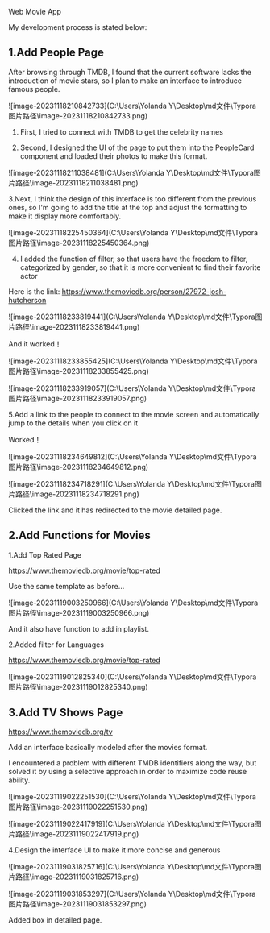 Web Movie App

My development process is stated below:

## 1.Add People Page 

After browsing through TMDB, I found that the current software lacks the introduction of movie stars, so I plan to make an interface to introduce famous people.

![image-20231118210842733](C:\Users\Yolanda Y\Desktop\md文件\Typora图片路径\image-20231118210842733.png)

1. First, I tried to connect with TMDB to get the celebrity names

2. Second, I designed the UI of the page to put them into the PeopleCard component and loaded their photos to make this format.

![image-20231118211038481](C:\Users\Yolanda Y\Desktop\md文件\Typora图片路径\image-20231118211038481.png)

3.Next, I think the design of this interface is too different from the previous ones, so I'm going to add the title at the top and adjust the formatting to make it display more comfortably.

![image-20231118225450364](C:\Users\Yolanda Y\Desktop\md文件\Typora图片路径\image-20231118225450364.png)



4. I added the function of filter, so that users have the freedom to filter, categorized by gender, so that it is more convenient to find their favorite actor

Here is the link: https://www.themoviedb.org/person/27972-josh-hutcherson

![image-20231118233819441](C:\Users\Yolanda Y\Desktop\md文件\Typora图片路径\image-20231118233819441.png)

And it worked！

![image-20231118233855425](C:\Users\Yolanda Y\Desktop\md文件\Typora图片路径\image-20231118233855425.png)

![image-20231118233919057](C:\Users\Yolanda Y\Desktop\md文件\Typora图片路径\image-20231118233919057.png)



5.Add a link to the people to connect to the movie screen and automatically jump to the details when you click on it

Worked！

![image-20231118234649812](C:\Users\Yolanda Y\Desktop\md文件\Typora图片路径\image-20231118234649812.png)

![image-20231118234718291](C:\Users\Yolanda Y\Desktop\md文件\Typora图片路径\image-20231118234718291.png)

Clicked the link and it has redirected to the movie detailed page.



## 2.Add Functions for Movies

1.Add Top Rated Page

https://www.themoviedb.org/movie/top-rated

Use the same template as before...

![image-20231119003250966](C:\Users\Yolanda Y\Desktop\md文件\Typora图片路径\image-20231119003250966.png)

And it also have function to add in playlist.



2.Added filter for Languages

https://www.themoviedb.org/movie/top-rated

![image-20231119012825340](C:\Users\Yolanda Y\Desktop\md文件\Typora图片路径\image-20231119012825340.png)





## 3.Add TV Shows Page

https://www.themoviedb.org/tv

Add an interface basically modeled after the movies format.

I encountered a problem with different TMDB identifiers along the way, but solved it by using a selective approach in order to maximize code reuse ability.

![image-20231119022251530](C:\Users\Yolanda Y\Desktop\md文件\Typora图片路径\image-20231119022251530.png)

![image-20231119022417919](C:\Users\Yolanda Y\Desktop\md文件\Typora图片路径\image-20231119022417919.png)



4.Design the interface UI to make it more concise and generous

![image-20231119031825716](C:\Users\Yolanda Y\Desktop\md文件\Typora图片路径\image-20231119031825716.png)

![image-20231119031853297](C:\Users\Yolanda Y\Desktop\md文件\Typora图片路径\image-20231119031853297.png)

Added box in detailed page.